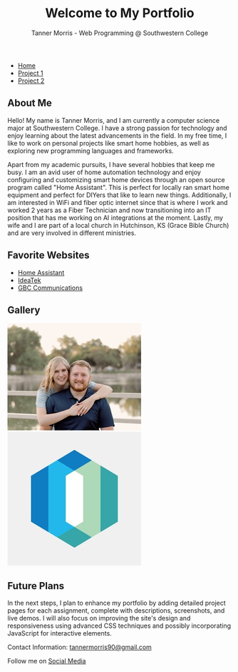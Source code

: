<!DOCTYPE html>
<html lang="en">
    <header>
        <h1>Welcome to My Portfolio</h1>
        <p>Tanner Morris - Web Programming @ Southwestern College</p>
    </header>
    <nav>
        <ul>
            <li><a href="#">Home</a></li>
            <li><a href="#">Project 1</a></li>
            <li><a href="#">Project 2</a></li>
        </ul>
    </nav>
    <main>
        <section>
            <h2>About Me</h2>
            <p>Hello! My name is Tanner Morris, and I am currently a computer science major at Southwestern College. I have a strong passion for technology and enjoy learning about the latest advancements in the field. In my free time, I like to work on personal projects like smart home hobbies, as well as exploring new programming languages and frameworks.</p>
            <p>Apart from my academic pursuits, I have several hobbies that keep me busy. I am an avid user of home automation technology and enjoy configuring and customizing smart home devices through an open source program called "Home Assistant". This is perfect for locally ran smart home equipment and perfect for DIYers that like to learn new things. Additionally, I am interested in WiFi and fiber optic internet since that is where I work and worked 2 years as a Fiber Technician and now transitioning into an IT position that has me working on AI integrations at the moment. Lastly, my wife and I are part of a local church in Hutchinson, KS (Grace Bible Church) and are very involved in different ministries.</p>
        </section>
        <section>
            <h2>Favorite Websites</h2>
            <ul>
                <li><a href="https://www.home-assistant.io" target="_blank">Home Assistant</a></li>
                <li><a href="https://www.ideatek.com" target="_blank">IdeaTek</a></li>
                <li><a href="https://www.gbchutch.com" target="_blank">GBC Communications</a></li>
            </ul>
        </section>
        <section>
            <h2>Gallery</h2>
            <img src="morris.jpg" alt="Pictured is my wife and I. We got married in December 2022 and have 2 small dogs named Beau and Rosie. Beau is a shihtzu-yorkie mix and Rosie is a pure bread miniature dachshund.">
            <img src="ideatek.jpg" alt="IdeaTek is my current employer and I have learned a lot about WiFi and how quick and reliable fiber internet is. This has influenced my interest in WiFi and smart home devices.">
        </section>
        <section>
            <h2>Future Plans</h2>
            <p>In the next steps, I plan to enhance my portfolio by adding detailed project pages for each assignment, complete with descriptions, screenshots, and live demos. I will also focus on improving the site's design and responsiveness using advanced CSS techniques and possibly incorporating JavaScript for interactive elements.</p>
        </section>
    </main>
    <footer>
        <p>Contact Information: <a href="mailto:tannermorris90@gmail.com">tannermorris90@gmail.com</a></p>
        <p>Follow me on <a href="#">Social Media</a></p>
    </footer>
</body>
</html>
